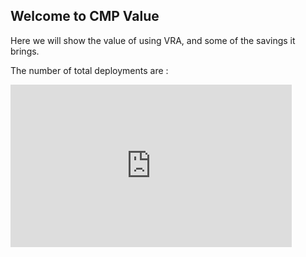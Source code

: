 ## Welcome to CMP Value

Here we will show the value of using VRA, and some of the savings it brings.

The number of total deployments are : 

<iframe width="450" height="260" style="border: 0px solid #cccccc;" src="https://thingspeak.com/channels/928804/widgets/126404"></iframe>
